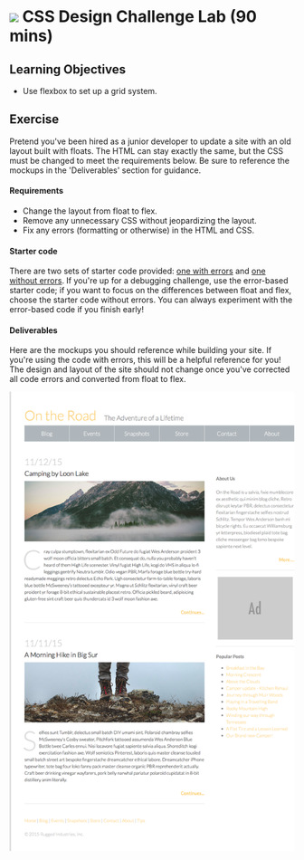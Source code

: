 # ![](https://ga-dash.s3.amazonaws.com/production/assets/logo-9f88ae6c9c3871690e33280fcf557f33.png) CSS Design Challenge Lab (90 mins)

## Learning Objectives
- Use flexbox to set up a grid system.

## Exercise
Pretend you've been hired as a junior developer to update a site with an old layout built with floats. The HTML can stay exactly the same, but the CSS must be changed to meet the requirements below. Be sure to reference the mockups in the 'Deliverables' section for guidance.

#### Requirements
- Change the layout from float to flex.
- Remove any unnecessary CSS without jeopardizing the layout.
- Fix any errors (formatting or otherwise) in the HTML and CSS.

#### Starter code
There are two sets of starter code provided: [one with errors](starter-code/with-errors) and [one without errors](starter-code/without-errors). If you're up for a debugging challenge, use the error-based starter code; if you want to focus on the differences between float and flex, choose the starter code without errors. You can always experiment with the error-based code if you finish early!

#### Deliverables
Here are the mockups you should reference while building your site. If you're using the code with errors, this will be a helpful reference for you! The design and layout of the site should not change once you've corrected all code errors and converted from float to flex.

![mockup](assets/mockup.png)
